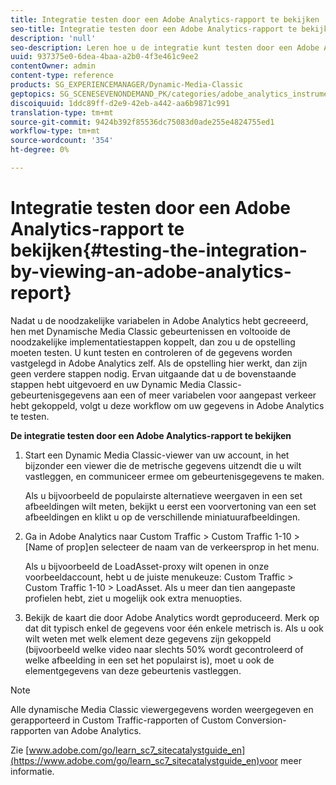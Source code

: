 ```yaml
---
title: Integratie testen door een Adobe Analytics-rapport te bekijken
seo-title: Integratie testen door een Adobe Analytics-rapport te bekijken
description: 'null'
seo-description: Leren hoe u de integratie kunt testen door een Adobe Analytics-rapport te bekijken.
uuid: 937375e0-6dea-4baa-a2b0-4f3e461c9ee2
contentOwner: admin
content-type: reference
products: SG_EXPERIENCEMANAGER/Dynamic-Media-Classic
geptopics: SG_SCENESEVENONDEMAND_PK/categories/adobe_analytics_instrumentation_kit
discoiquuid: 1ddc89ff-d2e9-42eb-a442-aa6b9871c991
translation-type: tm+mt
source-git-commit: 9424b392f85536dc75083d0ade255e4824755ed1
workflow-type: tm+mt
source-wordcount: '354'
ht-degree: 0%

---
```



# Integratie testen door een Adobe Analytics-rapport te bekijken{#testing-the-integration-by-viewing-an-adobe-analytics-report}

Nadat u de noodzakelijke variabelen in Adobe Analytics hebt gecreeerd, hen met Dynamische Media Classic gebeurtenissen en voltooide de noodzakelijke implementatiestappen koppelt, dan zou u de opstelling moeten testen. U kunt testen en controleren of de gegevens worden vastgelegd in Adobe Analytics zelf. Als de opstelling hier werkt, dan zijn geen verdere stappen nodig. Ervan uitgaande dat u de bovenstaande stappen hebt uitgevoerd en uw Dynamic Media Classic-gebeurtenisgegevens aan een of meer variabelen voor aangepast verkeer hebt gekoppeld, volgt u deze workflow om uw gegevens in Adobe Analytics te testen.

**De integratie testen door een Adobe Analytics-rapport te bekijken**

1. Start een Dynamic Media Classic-viewer van uw account, in het bijzonder een viewer die de metrische gegevens uitzendt die u wilt vastleggen, en communiceer ermee om gebeurtenisgegevens te maken.

   Als u bijvoorbeeld de populairste alternatieve weergaven in een set afbeeldingen wilt meten, bekijkt u eerst een voorvertoning van een set afbeeldingen en klikt u op de verschillende miniatuurafbeeldingen.

1. Ga in Adobe Analytics naar Custom Traffic > Custom Traffic 1-10 > [Name of prop]en selecteer de naam van de verkeersprop in het menu.

   Als u bijvoorbeeld de LoadAsset-proxy wilt openen in onze voorbeeldaccount, hebt u de juiste menukeuze: Custom Traffic > Custom Traffic 1-10 > LoadAsset. Als u meer dan tien aangepaste profielen hebt, ziet u mogelijk ook extra menuopties.

1. Bekijk de kaart die door Adobe Analytics wordt geproduceerd. Merk op dat dit typisch enkel de gegevens voor één enkele metrisch is. Als u ook wilt weten met welk element deze gegevens zijn gekoppeld (bijvoorbeeld welke video naar slechts 50% wordt gecontroleerd of welke afbeelding in een set het populairst is), moet u ook de elementgegevens van deze gebeurtenis vastleggen.

>[!NOTE]
>
>Alle dynamische Media Classic viewergegevens worden weergegeven en gerapporteerd in Custom Traffic-rapporten of Custom Conversion-rapporten van Adobe Analytics.

Zie [www.adobe.com/go/learn_sc7_sitecatalystguide_en](https://www.adobe.com/go/learn_sc7_sitecatalystguide_en)voor meer informatie.
